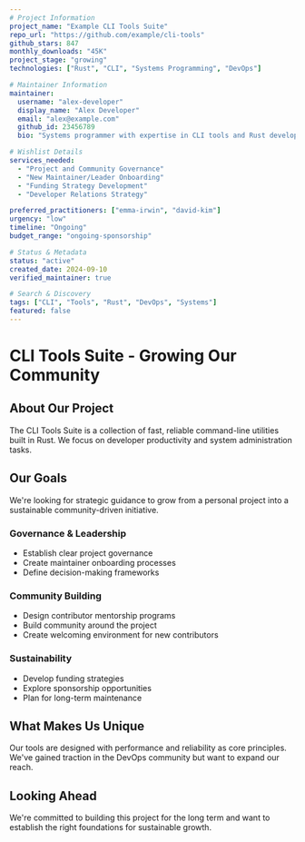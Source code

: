 ```yaml
---
# Project Information
project_name: "Example CLI Tools Suite"
repo_url: "https://github.com/example/cli-tools"
github_stars: 847
monthly_downloads: "45K"
project_stage: "growing"
technologies: ["Rust", "CLI", "Systems Programming", "DevOps"]

# Maintainer Information  
maintainer:
  username: "alex-developer"
  display_name: "Alex Developer"
  email: "alex@example.com"
  github_id: 23456789
  bio: "Systems programmer with expertise in CLI tools and Rust development"

# Wishlist Details  
services_needed:
  - "Project and Community Governance"
  - "New Maintainer/Leader Onboarding"  
  - "Funding Strategy Development"
  - "Developer Relations Strategy"

preferred_practitioners: ["emma-irwin", "david-kim"]
urgency: "low"
timeline: "Ongoing"
budget_range: "ongoing-sponsorship"

# Status & Metadata
status: "active"
created_date: 2024-09-10
verified_maintainer: true

# Search & Discovery
tags: ["CLI", "Tools", "Rust", "DevOps", "Systems"]
featured: false
---
```


# CLI Tools Suite - Growing Our Community

## About Our Project

The CLI Tools Suite is a collection of fast, reliable command-line utilities built in Rust. We focus on developer productivity and system administration tasks.

## Our Goals

We're looking for strategic guidance to grow from a personal project into a sustainable community-driven initiative.

### Governance & Leadership
- Establish clear project governance
- Create maintainer onboarding processes
- Define decision-making frameworks

### Community Building  
- Design contributor mentorship programs
- Build community around the project
- Create welcoming environment for new contributors

### Sustainability
- Develop funding strategies
- Explore sponsorship opportunities
- Plan for long-term maintenance

## What Makes Us Unique

Our tools are designed with performance and reliability as core principles. We've gained traction in the DevOps community but want to expand our reach.

## Looking Ahead

We're committed to building this project for the long term and want to establish the right foundations for sustainable growth.